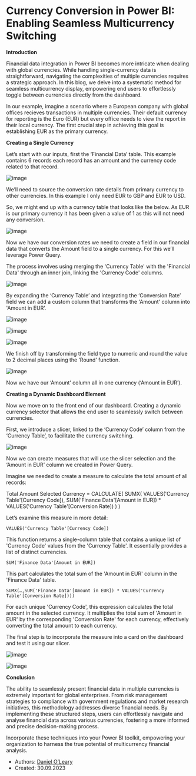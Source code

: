 # Currency Conversion in Power BI: Enabling Seamless Multicurrency Switching

**Introduction**

Financial data integration in Power BI becomes more intricate when dealing with global currencies. While handling single-currency data is straightforward, navigating the complexities of multiple currencies requires a strategic approach. In this blog, we delve into a systematic method for seamless multicurrency display, empowering end users to effortlessly toggle between currencies directly from the dashboard.

In our example, imagine a scenario where a European company with global offices recieves transactions in multiple currencies. Their default currency for reporting is the Euro (EUR) but every office needs to view the report in their local currency. The first crucial step in achieving this goal is establishing EUR as the primary currency. 

**Creating a Single Currency**

Let’s start with our inputs, first the ‘Financial Data’ table. This example contains 6 records each record has an amount and the currency code related to that record. 

![image](https://github.com/DOLEARY85/Currency-Switching-Power-BI/assets/126701906/3c779254-c435-4dd2-9803-b9a225291047)

We’ll need to source the conversion rate details from primary currency to other currencies. In this example I only need EUR to GBP and EUR to USD.

So, we might end up with a currency table that looks like the below. As EUR is our primary currency it has been given a value of 1 as this will not need any conversion.

![image](https://github.com/DOLEARY85/Currency-Switching-Power-BI/assets/126701906/4aeedf62-6a1f-465f-a6f0-3d3c58b66e0f)

Now we have our conversion rates we need to create a field in our financial data that converts the Amount field to a single currency. For this we’ll leverage Power Query.

The process involves using merging the 'Currency Table' with the 'Financial Data' through an inner join, linking the 'Currency Code' columns.

![image](https://github.com/DOLEARY85/Currency-Switching-Power-BI/assets/126701906/4158cbce-1908-4546-9f32-cfb26dddc5f4)

By expanding the ‘Currency Table’ and integrating the ‘Conversion Rate’ field we can add a custom column that transforms the 'Amount' column into 'Amount in EUR’.

![image](https://github.com/DOLEARY85/Currency-Switching-Power-BI/assets/126701906/9b1ebd81-8465-45cf-a85f-ae909924349d)

![image](https://github.com/DOLEARY85/Currency-Switching-Power-BI/assets/126701906/6399fbc7-5666-4b0d-818e-7e619a832aa4) 

![image](https://github.com/DOLEARY85/Currency-Switching-Power-BI/assets/126701906/ad1bd47b-61d4-4a98-8244-5372d9e2f81f)
 
We finish off by transforming the field type to numeric and round the value to 2 decimal places using the ‘Round’ function.

![image](https://github.com/DOLEARY85/Currency-Switching-Power-BI/assets/126701906/2b4832a9-ab39-4943-9ad3-7a94e295f067)

Now we have our ‘Amount’ column all in one currency (‘Amount in EUR’).

**Creating a Dynamic Dashboard Element**

Now we move on to the front end of our dashboard. Creating a dynamic currency selector that allows the end user to seamlessly switch between currencies. 

First, we introduce a slicer, linked to the ‘Currency Code’ column from the ‘Currency Table’, to facilitate the currency switching.

![image](https://github.com/DOLEARY85/Currency-Switching-Power-BI/assets/126701906/98c59e6e-24ab-416c-b922-b83488bb906b)

Now we can create measures that will use the slicer selection and the ‘Amount in EUR’ column we created in Power Query. 

Imagine we needed to create a measure to calculate the total amount of all records:

  Total Amount Selected Currency = 
  CALCULATE(
      SUMX(
          VALUES('Currency Table'[Currency Code]),
          SUM('Finance Data'[Amount in EUR]) * VALUES('Currency Table'[Conversion Rate])
      )
  )


Let’s examine this measure in more detail:

    VALUES('Currency Table'[Currency Code])

This function returns a single-column table that contains a unique list of 'Currency Code' values from the 'Currency Table'. It essentially provides a list of distinct currencies.

    SUM('Finance Data'[Amount in EUR])

This part calculates the total sum of the 'Amount in EUR' column in the 'Finance Data' table.

    SUMX(…,SUM('Finance Data'[Amount in EUR]) * VALUES('Currency Table'[Conversion Rate])))

For each unique 'Currency Code', this expression calculates the total amount in the selected currency. It multiplies the total sum of 'Amount in EUR' by the corresponding 'Conversion Rate' for each currency, effectively converting the total amount to each currency.

The final step is to incorporate the measure into a card on the dashboard and test it using our slicer.

![image](https://github.com/DOLEARY85/Currency-Switching-Power-BI/assets/126701906/add82488-f62e-488c-a6b6-99e212bbf433)

![image](https://github.com/DOLEARY85/Currency-Switching-Power-BI/assets/126701906/d1e4e5d3-703f-4ee2-9a96-c9f40854b839)
  
**Conclusion**

The ability to seamlessly present financial data in multiple currencies is extremely important for global enterprises. From risk management strategies to compliance with government regulations and market research initiatives, this methodology addresses diverse financial needs. By implementing these structured steps, users can effortlessly navigate and analyse financial data across various currencies, fostering a more informed and precise decision-making process.

Incorporate these techniques into your Power BI toolkit, empowering your organization to harness the true potential of multicurrency financial analysis.

+ Authors: [Daniel O’Leary]( https://github.com/DOLEARY85)
+ Created: 30.09.2023
